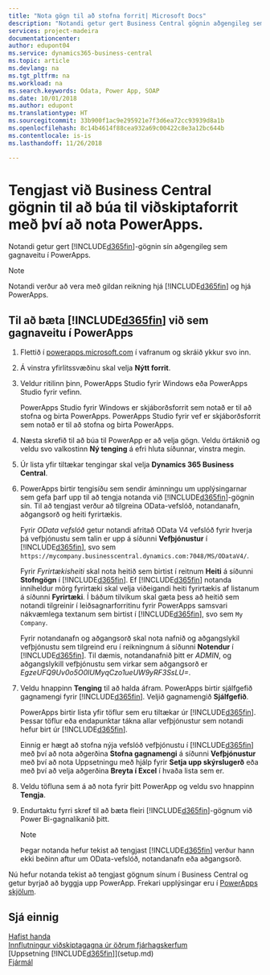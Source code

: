 ```yaml
---
title: "Nota gögn til að stofna forrit| Microsoft Docs"
description: "Notandi getur gert Business Central gögnin aðgengileg sem gagnaveitu og tiltekið OData vefslóð úr vefþjónustunni til að búa til viðskiptaforrit með því að nota PowerApps."
services: project-madeira
documentationcenter: 
author: edupont04
ms.service: dynamics365-business-central
ms.topic: article
ms.devlang: na
ms.tgt_pltfrm: na
ms.workload: na
ms.search.keywords: Odata, Power App, SOAP
ms.date: 10/01/2018
ms.author: edupont
ms.translationtype: HT
ms.sourcegitcommit: 33b900f1ac9e295921e7f3d6ea72cc93939d8a1b
ms.openlocfilehash: 8c14b4614f88cea932a69c00422c8e3a12bc644b
ms.contentlocale: is-is
ms.lasthandoff: 11/26/2018

---
```

# <a name="connecting-to-your-business-central-data-to-build-a-business-app-using-powerapps"></a>Tengjast við Business Central gögnin til að búa til viðskiptaforrit með því að nota PowerApps.
Notandi getur gert [!INCLUDE[d365fin](includes/d365fin_md.md)]-gögnin sín aðgengileg sem gagnaveitu í PowerApps.  

> [!NOTE]  
>   Notandi verður að vera með gildan reikning hjá [!INCLUDE[d365fin](includes/d365fin_md.md)] og hjá PowerApps.  

## <a name="to-add-included365finincludesd365finmdmd-as-a-data-source-in-powerapps"></a>Til að bæta [!INCLUDE[d365fin](includes/d365fin_md.md)] við sem gagnaveitu í PowerApps
1. Flettið í [powerapps.microsoft.com](https://powerapps.microsoft.com/en-us/) í vafranum og skráið ykkur svo inn.
2. Á vinstra yfirlitssvæðinu skal velja **Nýtt forrit**.
3. Veldur ritilinn þinn, PowerApps Studio fyrir Windows eða PowerApps Studio fyrir vefinn.

   PowerApps Studio fyrir Windows er skjáborðsforrit sem notað er til að stofna og birta PowerApps. PowerApps Studio fyrir vef er skjáborðsforrit sem notað er til að stofna og birta PowerApps.
4. Næsta skrefið til að búa til PowerApp er að velja gögn. Veldu örtáknið og veldu svo valkostinn **Ný tenging** á efri hluta síðunnar, vinstra megin.
5. Úr lista yfir tiltækar tengingar skal velja **Dynamics 365 Business Central**.
6. PowerApps birtir tengisíðu sem sendir áminningu um upplýsingarnar sem gefa þarf upp til að tengja notanda við [!INCLUDE[d365fin](includes/d365fin_md.md)]-gögnin sín. Til að tengjast verður að tilgreina OData-vefslóð, notandanafn, aðgangsorð og heiti fyrirtækis.

   Fyrir *OData vefslóð* getur notandi afritað OData V4 vefslóð fyrir hverja þá vefþjónustu sem talin er upp á síðunni **Vefþjónustur** í [!INCLUDE[d365fin](includes/d365fin_md.md)], svo sem `https://mycompany.businesscentral.dynamics.com:7048/MS/ODataV4/`.  

   Fyrir *Fyrirtækisheiti* skal nota heitið sem birtist í reitnum **Heiti** á síðunni **Stofngögn** í [!INCLUDE[d365fin](includes/d365fin_md.md)]. Ef [!INCLUDE[d365fin](includes/d365fin_md.md)] notanda inniheldur mörg fyrirtæki skal velja viðeigandi heiti fyrirtækis af listanum á síðunni **Fyrirtæki**. Í báðum tilvikum skal gæta þess að heitið sem notandi tilgreinir í leiðsagnarforritinu fyrir PowerApps samsvari nákvæmlega textanum sem birtist í [!INCLUDE[d365fin](includes/d365fin_md.md)], svo sem `My Company`.

   Fyrir notandanafn og aðgangsorð skal nota nafnið og aðgangslykil vefþjónustu sem tilgreind eru í reikningnum á síðunni **Notendur** í [!INCLUDE[d365fin](includes/d365fin_md.md)]. Til dæmis, notandanafnið þitt er *ADMIN*, og aðgangslykill vefþjónustu sem virkar sem aðgangsorð er *EgzeUFQ9Uv0o5O0lUMyqCzo1ueUW9yRF3SsLU=*.
7. Veldu hnappinn **Tenging** til að halda áfram. PowerApps birtir sjálfgefið gagnamengi fyrir [!INCLUDE[d365fin](includes/d365fin_md.md)]. Veljið gagnamengið **Sjálfgefið**.

   PowerApps birtir lista yfir töflur sem eru tiltækar úr [!INCLUDE[d365fin](includes/d365fin_md.md)]. Þessar töflur eða endapunktar tákna allar vefþjónustur sem notandi hefur birt úr [!INCLUDE[d365fin](includes/d365fin_md.md)].

   Einnig er hægt að stofna nýja vefslóð vefþjónustu í [!INCLUDE[d365fin](includes/d365fin_md.md)] með því að nota aðgerðina **Stofna gagnamengi** á síðunni **Vefþjónustur** með því að nota Uppsetningu með hjálp fyrir **Setja upp skýrslugerð** eða með því að velja aðgerðina **Breyta í Excel** í hvaða lista sem er.
8. Veldu töfluna sem á að nota fyrir þitt PowerApp og veldu svo hnappinn **Tengja**.
9. Endurtaktu fyrri skref til að bæta fleiri [!INCLUDE[d365fin](includes/d365fin_md.md)]-gögnum við Power Bi-gagnalíkanið þitt.

   > [!NOTE]  
   >    Þegar notanda hefur tekist að tengjast [!INCLUDE[d365fin](includes/d365fin_md.md)] verður hann ekki beðinn aftur um OData-vefslóð, notandanafn eða aðgangsorð.

Nú hefur notanda tekist að tengjast gögnum sínum í Business Central og getur byrjað að byggja upp PowerApp. Frekari upplýsingar eru í [PowerApps skjölum](https://powerapps.microsoft.com/tutorials/getting-started/).

## <a name="see-also"></a>Sjá einnig
[Hafist handa](product-get-started.md)  
[Innflutningur viðskiptagagna úr öðrum fjárhagskerfum](across-import-data-configuration-packages.md)  
[Uppsetning [!INCLUDE[d365fin](includes/d365fin_md.md)]](setup.md)  
[Fjármál](finance.md)  

